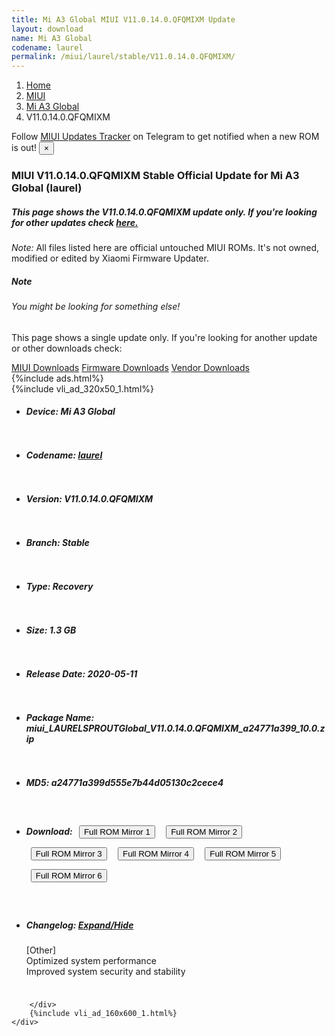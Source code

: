 ```yaml
---
title: Mi A3 Global MIUI V11.0.14.0.QFQMIXM Update
layout: download
name: Mi A3 Global
codename: laurel
permalink: /miui/laurel/stable/V11.0.14.0.QFQMIXM/
---
```

<nav aria-label="breadcrumb">
    <ol class="breadcrumb">
        <li class="breadcrumb-item"><a href="/">Home</a></li>
        <li class="breadcrumb-item"><a href="/miui/">MIUI</a></li>
        <li class="breadcrumb-item"><a href="/miui/laurel/">Mi A3 Global</a></li>
        <li class="breadcrumb-item active" aria-current="page">V11.0.14.0.QFQMIXM</li>
    </ol>
</nav>
<div class="alert alert-primary alert-dismissible fade show" role="alert">
    Follow <a href="https://t.me/MIUIUpdatesTracker" class="alert-link">MIUI Updates Tracker</a> on Telegram to get
    notified when a new ROM is out!
    <button type="button" class="close" data-dismiss="alert" aria-label="Close">
        <span aria-hidden="true">&times;</span>
    </button>
</div>
<div class="col-12 mx-auto">
    <h3 class="title bg-light p-2 rounded">MIUI V11.0.14.0.QFQMIXM Stable Official Update for Mi A3 Global (laurel)</h3>
    <h5>This page shows the V11.0.14.0.QFQMIXM update only. If you're looking for other updates check
        <a href="/miui/laurel/">here.</a></h5>
    <p><i>Note: </i>All files listed here are official untouched MIUI ROMs.
        It's not owned, modified or edited by Xiaomi Firmware Updater.</p>
    <div class="card">
        <div class="card-body">
            <h5 class="card-title">Note</h5>
            <h6 class="card-subtitle mb-2 text-muted">You might be looking for something else!</h6>
            <p class="card-text">This page shows a single update only.
                If you're looking for another update or other downloads check:</p>
            <a href="/miui/" class="card-link">MIUI Downloads</a>
            <a href="/firmware/" class="card-link">Firmware Downloads</a>
            <a href="/vendor/" class="card-link">Vendor Downloads</a>
        </div>
    </div>
    {%include ads.html%}
    <div class="row justify-content-center">
        <div class="col-10" id="downloads">
                    <div class="card card-body">
            {%include vli_ad_320x50_1.html%}
            <ul class="list-unstyled">
                <li style="padding-bottom: 10px;">
                    <h5><b>Device: </b>Mi A3 Global</h5>
                </li>
                <li style="padding-bottom: 10px;">
                    <h5><b>Codename: </b> <a href="/miui/laurel/" target="_blank">laurel</a> </h5>
                </li>
                <li style="padding-bottom: 10px;">
                    <h5><b>Version: </b>V11.0.14.0.QFQMIXM</h5>
                </li>
                <li style="padding-bottom: 10px;">
                    <h5><b>Branch: </b>Stable</h5>
                </li>
                <li style="padding-bottom: 10px;">
                    <h5><b>Type: </b>Recovery</h5>
                </li>
                <li style="padding-bottom: 10px;">
                    <h5><b>Size: </b>1.3 GB</h5>
                </li>
                <li style="padding-bottom: 10px;">
                    <h5><b>Release Date: </b>2020-05-11</h5>
                </li>
                <li style="padding-bottom: 10px;">
                    <h5><b>Package Name: </b><span id="filename" class="text-dark">miui_LAURELSPROUTGlobal_V11.0.14.0.QFQMIXM_a24771a399_10.0.zip</span></h5>
                </li>
                <li style="padding-bottom: 10px;">
                    <h5><b>MD5: </b><span id="md5" class="text-muted">a24771a399d555e7b44d05130c2cece4</span></h5>
                </li>
                <li style="padding-bottom: 10px;">
                    <h5><b>Download: </b> <button type="button" id="download" class="btn btn-primary" style="margin: 7px;" onclick="window.open('https://cdn-ota.azureedge.net/V11.0.14.0.QFQMIXM/miui_LAURELSPROUTGlobal_V11.0.14.0.QFQMIXM_a24771a399_10.0.zip', '_blank');"><i class="fa fa-download"></i> Full ROM Mirror 1</button> <button type="button" id="download" class="btn btn-primary" style="margin: 7px;" onclick="window.open('https://cdnorg.d.miui.com/V11.0.14.0.QFQMIXM/miui_LAURELSPROUTGlobal_V11.0.14.0.QFQMIXM_a24771a399_10.0.zip', '_blank');"><i class="fa fa-download"></i> Full ROM Mirror 2</button> <button type="button" id="download" class="btn btn-primary" style="margin: 7px;" onclick="window.open('https://bkt-sgp-miui-ota-update-alisgp.oss-ap-southeast-1.aliyuncs.com/V11.0.14.0.QFQMIXM/miui_LAURELSPROUTGlobal_V11.0.14.0.QFQMIXM_a24771a399_10.0.zip', '_blank');"><i class="fa fa-download"></i> Full ROM Mirror 3</button> <button type="button" id="download" class="btn btn-primary" style="margin: 7px;" onclick="window.open('https://bn.d.miui.com/V11.0.14.0.QFQMIXM/miui_LAURELSPROUTGlobal_V11.0.14.0.QFQMIXM_a24771a399_10.0.zip', '_blank');"><i class="fa fa-download"></i> Full ROM Mirror 4</button> <button type="button" id="download" class="btn btn-primary" style="margin: 7px;" onclick="window.open('https://bigota.d.miui.com/V11.0.14.0.QFQMIXM/miui_LAURELSPROUTGlobal_V11.0.14.0.QFQMIXM_a24771a399_10.0.zip', '_blank');"><i class="fa fa-download"></i> Full ROM Mirror 5</button> <button type="button" id="download" class="btn btn-primary" style="margin: 7px;" onclick="window.open('https://hugeota.d.miui.com/V11.0.14.0.QFQMIXM/miui_LAURELSPROUTGlobal_V11.0.14.0.QFQMIXM_a24771a399_10.0.zip', '_blank');"><i class="fa fa-download"></i> Full ROM Mirror 6</button></h5>
                </li>
                <li style="padding-bottom: 10px;">
                    <h5><b>Changelog: </b><a href="#laurel_1_changelog" data-toggle="collapse" role="button"
                            aria-expanded="false" aria-controls="laurel_1_changelog"> <i class="fa fa-arrow-down"
                                aria-hidden="true"></i> Expand/Hide</a></h5>
                    <div class="collapse" id="laurel_1_changelog">
                        <p id="changelog_text">[Other]<br>Optimized system performance<br>Improved system security and stability</p>
                    </div>
                </li>
            </ul>
        </div>

        </div>
        {%include vli_ad_160x600_1.html%}
    </div>
</div>
